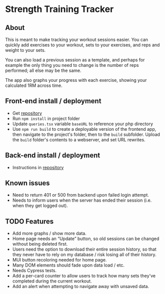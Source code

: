 # Strength Training Tracker

## About

This is meant to make tracking your workout sessions easier. You can quickly add exercises to your workout, sets to your exercises, and reps and weight to your sets.

You can also load a previous session as a template, and perhaps for example the only thing you need to change is the number of reps performed; all else may be the same.

The app also graphs your progress with each exercise, showing your calculated 1RM across time.

## Front-end install / deployment

- Get [repository](https://github.com/Jerrad-Johnson/WorkoutAppRedo)
- Run `npm install` in project folder
- Update `queries.tsx` variable `baseURL` to reference your php directory
- Use `npm run build` to create a deployable version of the frontend app, then navigate to the project's folder, then to the `build` subfolder. Upload the `build` folder's contents to a webserver, and set URL rewrites.

## Back-end install / deployment

- Instructions in [repository](https://github.com/Jerrad-Johnson/WorkoutAppBackend)

## Known issues

- Need to return 401 or 500 from backend upon failed login attempt.
- Needs to inform users when the server has ended their session (i.e. when they get logged out).

## TODO Features
- Add more graphs / show more data.
- Home page needs an “Update” button, so old sessions can be changed without being deleted first.
- Users need the option to download their entire session history, so that they never have to rely on my database / risk losing all of their history.
- MUI button recoloring needed for home page.
- Many DOM elements should fade upon data load / etc.
- Needs Cypress tests.
- Add a per-card counter to allow users to track how many sets they've completed during the current workout.
- Add an alert when attempting to navigate away with unsaved data.